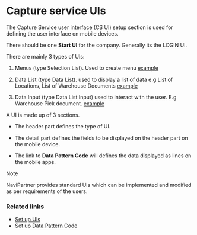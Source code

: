 # Capture service UIs

The Capture Service user interface (CS UI) setup section is used for defining the user interface on mobile devices.

There should be one **Start UI** for the company.
Generally its the LOGIN UI.

There are mainly 3 types of UIs:

1. Menus (type Selection List). 
    Used to create menu
    [example](../images/menu-type-ui.JPG)

2. Data List (type Data List).
    used to display a list of data e.g List of Locations, List of Warehouse Documents
    [example](../images/datalist-type-ui.JPG)

3. Data Input (type Data List Input)
    used to interact with the user. E.g Warehouse Pick document.
    [example](../images/datainput-type.JPG)


A UI is made up of 3 sections.

- The header part defines the type of UI.

- The detail part defines the fields to be displayed on the header part on the mobile device.

- The link to **Data Pattern Code** will defines the data displayed as lines on the mobile apps.



> [!Note]
> NaviPartner provides standard UIs which can be implemented and modified as per requirements of the users.



### Related links

- [Set up UIs](../howto/set-up-cs-uis.md)
- [Set up Data Pattern Code](../howto/set-up-datapatterncode.md)
